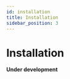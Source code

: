 ```yaml
---
id: installation
title: Installation
sidebar_position: 3
---
```


# Installation

**Under development**
